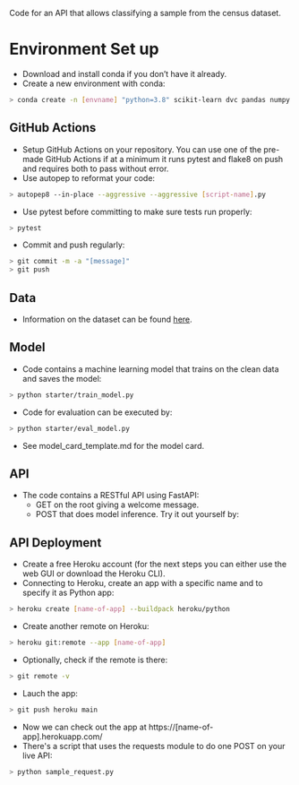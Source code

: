 Code for an API that allows classifying a sample from the census dataset.

# Environment Set up
* Download and install conda if you don’t have it already.
* Create a new environment with conda:
```bash
> conda create -n [envname] "python=3.8" scikit-learn dvc pandas numpy pytest jupyter jupyterlab fastapi uvicorn -c conda-forge
```

## GitHub Actions
* Setup GitHub Actions on your repository. You can use one of the pre-made GitHub Actions if at a minimum it runs pytest and flake8 on push and requires both to pass without error.
* Use autopep to reformat your code:
```bash
> autopep8 --in-place --aggressive --aggressive [script-name].py
```
* Use pytest before committing to make sure tests run properly:
```bash
> pytest
```
* Commit and push regularly:
```bash
> git commit -m -a "[message]"
> git push 
```

## Data
* Information on the dataset can be found <a href="https://archive.ics.uci.edu/ml/datasets/census+income" target="_blank">here</a>.

## Model

* Code contains a machine learning model that trains on the clean data and saves the model:
```bash
> python starter/train_model.py
```
* Code for evaluation can be executed by:
```bash
> python starter/eval_model.py
```
* See model_card_template.md for the model card.

## API 

* The code contains a RESTful API using FastAPI:
   * GET on the root giving a welcome message.
   * POST that does model inference. Try it out yourself by:

## API Deployment

* Create a free Heroku account (for the next steps you can either use the web GUI or download the Heroku CLI).
* Connecting to Heroku, create an app with a specific name and to specify it as Python app:
```bash
> heroku create [name-of-app] --buildpack heroku/python
```
* Create another remote on Heroku: 
```bash
> heroku git:remote --app [name-of-app]
```
* Optionally, check if the remote is there:
```bash
> git remote -v
```
* Lauch the app:
```bash
> git push heroku main
```
* Now we can check out the app at https://[name-of-app].herokuapp.com/
* There's a script that uses the requests module to do one POST on your live API:
```bash
> python sample_request.py
```
